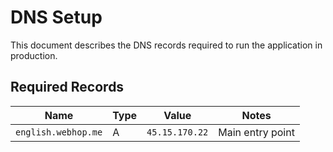 # DNS Setup

This document describes the DNS records required to run the application in production.

## Required Records

| Name | Type | Value | Notes |
| --- | --- | --- | --- |
| `english.webhop.me` | A | `45.15.170.22` | Main entry point |


